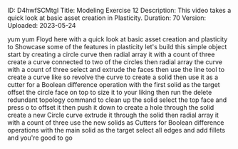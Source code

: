 ID: D4hwfSCMtgI
Title: Modeling Exercise 12
Description: This video takes a quick look at basic asset creation in Plasticity.
Duration: 70
Version: 
Uploaded: 2023-05-24

yum yum Floyd here with a quick look at
basic asset creation and plasticity to
Showcase some of the features in
plasticity let's build this simple
object start by creating a circle curve
then radial array it with a count of
three create a curve connected to two of
the circles then radial array the curve
with a count of three select and extrude
the faces
then use the line tool to create a curve
like so
revolve the curve to create a solid then
use it as a cutter for a Boolean
difference operation with the first
solid as the target
offset the circle face on top to size it
to your liking then run the delete
redundant topology command to clean up
the solid select the top face and press
o to offset it then push it down to
create a hole through the solid create a
new Circle curve extrude it through the
solid then radial array it with a count
of three
use the new solids as Cutters for
Boolean difference operations with the
main solid as the target
select all edges and add fillets and
you're good to go
